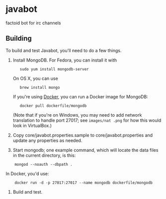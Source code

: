 javabot
=======

factoid bot for irc channels

Building
--------
To build and test Javabot, you'll need to do a few things.

1. Install MongoDB.
   For Fedora, you can install it with 
   ```
      sudo yum install mongodb-server
   ```
   On OS X, you can use
   ```
      brew install mongo
   ```
   If you're using [Docker](https://www.docker.com/), you can run a Docker image for MongoDB:
   ```
      docker pull dockerfile/mongodb
   ```

   (Note that if you're on Windows, you may need to add network translation to handle port 27017; see `images/nat
   .png` for how this would look in VirtualBox.)

1. Copy core/javabot.properties.sample to core/javabot.properties and update any properties as needed.
1. Start mongodb; one example command, which will locate the data files in the
   current directory, is this:  
```
    mongod --noauth --dbpath .
```
   In Docker, you'd use:
```
    docker run -d -p 27017:27017 --name mongodb dockerfile/mongodb
```
1. Build and test.
